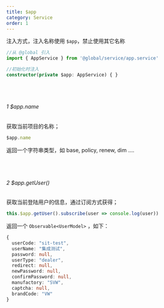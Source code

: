 ```yaml
---
title: $app
category: Service
order: 1
---
```


注入方式，注入名称使用 `$app`，禁止使用其它名称

```typescript
//从 @global 引入
import { AppService } from '@global/service/app.service'

//初始化时注入
constructor(private $app: AppService) { }
```

<br />
<br />

###### 1 $app.name

获取当前项目的名称；

```typescript
$app.name
```

返回一个字符串类型，如 base, policy, renew, dim ....


<br />
<br />

###### 2 $app.getUser()

获取当前登陆用户的信息，通过订阅方式获得；

```typescript
this.$app.getUser().subscribe(user => console.log(user))
```

返回一个 `Observable<UserModel>` ，如下：

```typescript
{
  userCode: "sit-test",
  userName: "集成测试",
  password: null,
  userType: "dealer",
  redirect: null,
  newPassword: null,
  confirmPassword: null,
  manufactory: "SVW",
  captcha: null,
  brandCode: "VW"
}
```

<br />
<br />
